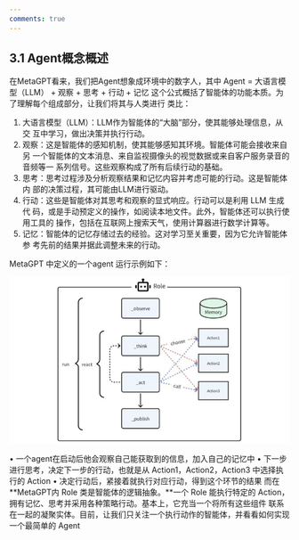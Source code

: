 ```yaml
---
comments: true
---
```


## 3.1 Agent概念概述

在MetaGPT看来，我们把Agent想象成环境中的数字人，其中 Agent = 大语言模型（LLM） + 观察 + 思考 + 行动 + 记忆
这个公式概括了智能体的功能本质。为了理解每个组成部分，让我们将其与人类进行
类比：
1. 大语言模型（LLM）：LLM作为智能体的“大脑”部分，使其能够处理信息，从交
互中学习，做出决策并执行行动。
2. 观察：这是智能体的感知机制，使其能够感知其环境。智能体可能会接收来自另
一个智能体的文本消息、来自监视摄像头的视觉数据或来自客户服务录音的音频等一
系列信号。这些观察构成了所有后续行动的基础。
3. 思考：思考过程涉及分析观察结果和记忆内容并考虑可能的行动。这是智能体内
部的决策过程，其可能由LLM进行驱动。
4. 行动：这些是智能体对其思考和观察的显式响应。行动可以是利用 LLM 生成代
码，或是手动预定义的操作，如阅读本地文件。此外，智能体还可以执行使用工具的
操作，包括在互联网上搜索天气，使用计算器进行数学计算等。
5. 记忆：智能体的记忆存储过去的经验。这对学习至关重要，因为它允许智能体参
考先前的结果并据此调整未来的行动。

 MetaGPT 中定义的一个agent 运行示例如下：

![metagptagent](assets/images/metagptagent.png)

• 一个agent在启动后他会观察自己能获取到的信息，加入自己的记忆中 • 下一步进行思考，决定下一步的行动，也就是从 Action1，Action2，Action3 中选择执行的 Action
• 决定行动后，紧接着就执行对应行动，得到这个环节的结果
而在**MetaGPT内 Role 类是智能体的逻辑抽象。**一个 Role 能执行特定的 Action，拥有记忆、思考并采用各种策略行动。基本上，它充当一个将所有这些组件 联系在一起的凝聚实体。目前，让我们只关注一个执行动作的智能体，并看看如何实现一个最简单的 Agent



